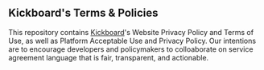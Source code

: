 ## Kickboard's Terms & Policies

This repository contains [Kickboard](www.kickboardforteachers.com)'s Website Privacy Policy and Terms of Use, as well as Platform Acceptable Use and Privacy Policy.  Our intentions are to encourage developers and policymakers to colloaborate on service agreement language that is fair, transparent, and actionable.

